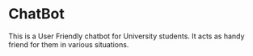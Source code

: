 # ChatBot
This is a User Friendly chatbot for University students. It acts as handy friend for them in various situations.
